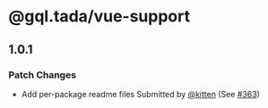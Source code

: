 # @gql.tada/vue-support

## 1.0.1

### Patch Changes

- Add per-package readme files
  Submitted by [@kitten](https://github.com/kitten) (See [#363](https://github.com/0no-co/gql.tada/pull/363))
